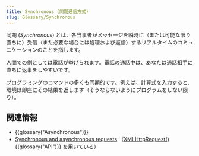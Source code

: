 ```yaml
---
title: Synchronous (同期通信方式)
slug: Glossary/Synchronous
---
```


同期 (*Synchronous*) とは、各当事者がメッセージを瞬時に（または可能な限り直ちに）受信（また必要な場合には処理および返信）するリアルタイムのコミュニケーションのことを指します。

人間での例としては電話が挙げられます。電話の通話中は、あなたは通話相手に直ちに返事をしやすいです。

プログラミングのコマンドの多くも同期的です。例えば、計算式を入力すると、環境は即座にその結果を返します（そうならないようにプログラムをしない限り）。

## 関連情報

- {{glossary("Asynchronous")}}
- [Synchronous and asynchronous requests](/ja/docs/Web/API/XMLHttpRequest/Synchronous_and_Asynchronous_Requests) （[XMLHttpRequest()](/ja/docs/Web/API/XMLHttpRequest) {{glossary("API")}} を用いている）
